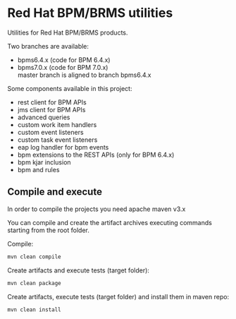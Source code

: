 # Red Hat BPM/BRMS utilities

Utilities for Red Hat BPM/BRMS products.

Two branches are available:
 - bpms6.4.x (code for BPM 6.4.x)
 - bpms7.0.x (code for BPM 7.0.x)<br>
master branch is aligned to branch bpms6.4.x

Some components available in this project:
 - rest client for BPM APIs
 - jms client for BPM APIs
 - advanced queries
 - custom work item handlers
 - custom event listeners
 - custom task event listeners
 - eap log handler for bpm events
 - bpm extensions to the REST APIs (only for BPM 6.4.x)
 - bpm kjar inclusion
 - bpm and rules
 


## Compile and execute
In order to compile the projects you need apache maven v3.x

You can compile and create the artifact archives executing commands 
starting from the root folder.

Compile:

```bash
mvn clean compile
```

Create artifacts and execute tests (target folder):
```bash
mvn clean package
```

Create artifacts, execute tests (target folder) and install them in maven repo:
```bash
mvn clean install
```
